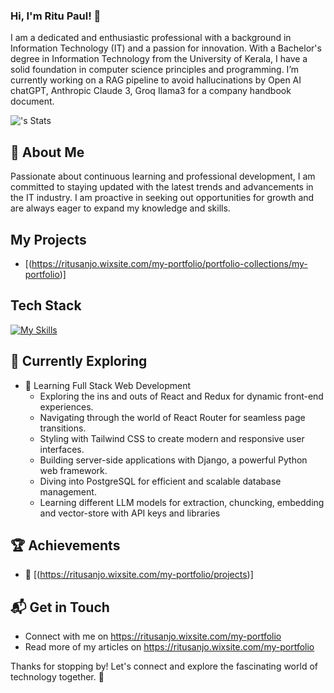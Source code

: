 
### Hi, I'm Ritu Paul! 👋

I am a dedicated and enthusiastic professional with a background in Information Technology (IT) and a passion for innovation. With a Bachelor's degree in Information Technology from the University of Kerala, I have a solid foundation in computer science principles and programming. I’m currently working on a RAG pipeline to avoid hallucinations by Open AI chatGPT, Anthropic Claude 3, Groq Ilama3 for a company handbook document.

![<ritupaul>'s Stats](https://github-readme-stats.vercel.app/api?username=<ritupaul>&theme=vue-dark&show_icons=true&hide_border=true&count_private=true)

## 🚀 About Me

Passionate about continuous learning and professional development, I am committed to staying updated with the latest trends and advancements in the IT industry. I am proactive in seeking out opportunities for growth and are always eager to expand my knowledge and skills.

## My Projects
- [(https://ritusanjo.wixsite.com/my-portfolio/portfolio-collections/my-portfolio)]


## Tech Stack
[![My Skills](https://skillicons.dev/icons?i=js,html,css,wasm)](https://skillicons.dev)

## 🌱 Currently Exploring

- 🚀 Learning Full Stack Web Development
  - Exploring the ins and outs of React and Redux for dynamic front-end experiences.
  - Navigating through the world of React Router for seamless page transitions.
  - Styling with Tailwind CSS to create modern and responsive user interfaces.
  - Building server-side applications with Django, a powerful Python web framework.
  - Diving into PostgreSQL for efficient and scalable database management.
  - Learning different LLM models for extraction, chuncking, embedding and vector-store with API keys and libraries

 ## 🏆 Achievements

- 🌟 [(https://ritusanjo.wixsite.com/my-portfolio/projects)]


## 📬 Get in Touch

- Connect with me on https://ritusanjo.wixsite.com/my-portfolio
- Read more of my articles on https://ritusanjo.wixsite.com/my-portfolio

Thanks for stopping by! Let's connect and explore the fascinating world of technology together. 🚀








